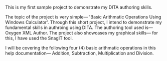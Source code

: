 This is my first sample project to demonstrate my DITA authoring skills.

The topic of the project is very simple— 'Basic Arithmatic Operations Using Windows Calculator'. Through this short project, I intend to demonstrate my fundamental skills in authroing using DITA. The authoring tool used is— Oxygen XML Author. The project also showcases my graphical skills— for this, I have used the SnagIT tool. 

I will be covering the following four (4) basic arithmatic operations in this help documentation— Addition, Subtraction, Multiplication and Division. 